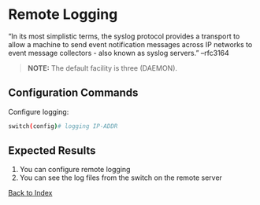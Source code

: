 
# Remote Logging 

“In its most simplistic terms, the syslog protocol provides a transport to allow a machine to send event notification messages across IP networks to event message collectors - also known as syslog servers.” –rfc3164 

> **NOTE:** The default facility is three (DAEMON). 

## Configuration Commands 

Configure logging: 

```bash
switch(config)# logging IP-ADDR
```

## Expected Results 

1. You can configure remote logging
1. You can see the log files from the switch on the remote server  


[Back to Index](index_aruba.md)
